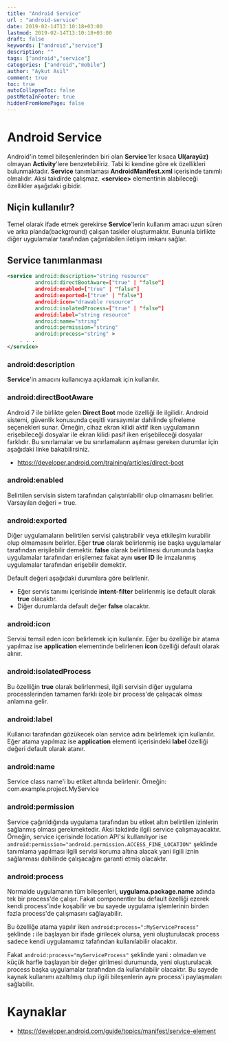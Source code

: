 ```yaml
---
title: "Android Service"
url : "android-service"
date: 2019-02-14T13:10:18+03:00
lastmod: 2019-02-14T13:10:18+03:00
draft: false
keywords: ["android","service"]
description: ""
tags: ["android","service"]
categories: ["android","mobile"]
author: "Aykut Asil"
comment: true
toc: true
autoCollapseToc: false
postMetaInFooter: true
hiddenFromHomePage: false
---
```


# Android Service

Android'in temel bileşenlerinden biri olan **Service**'ler kısaca **UI(arayüz)** olmayan **Activity**'lere benzetebiliriz. Tabi ki kendine göre ek özellikleri bulunmaktadır.
**Service** tanımlaması **AndroidManifest.xml** içerisinde tanımlı olmalıdır. Aksi takdirde çalışmaz. **\<service\>** elementinin alabileceği özellikler aşağıdaki gibidir.

## Niçin kullanılır?

Temel olarak ifade etmek gerekirse **Service**'lerin kullanım amacı uzun süren ve arka planda(background) çalışan taskler oluşturmaktır. Bununla birlikte diğer uygulamalar tarafından çağırılabilen iletişim imkanı sağlar.

## Service tanımlanması

```xml
<service android:description="string resource"
         android:directBootAware=["true" | "false"]
         android:enabled=["true" | "false"]
         android:exported=["true" | "false"]
         android:icon="drawable resource"
         android:isolatedProcess=["true" | "false"]
         android:label="string resource"
         android:name="string"
         android:permission="string"
         android:process="string" >
    . . .
</service>
```

### android:description

**Service**'in amacını kullanıcıya açıklamak için kullanılır.

### android:directBootAware

Android 7 ile birlikte gelen **Direct Boot** mode özelliği ile ilgilidir. Android sistemi, güvenlik konusunda çeşitli varsayımlar dahilinde şifreleme seçenekleri sunar. Örneğin, cihaz ekran kilidi aktif iken uygulamanın erişebileceği dosyalar ile ekran kilidi pasif iken erişebileceği dosyalar farklıdır. Bu sınırlamalar ve bu sınırlamaların aşılması gereken durumlar için aşağıdaki linke bakabilirsiniz.

- <https://developer.android.com/training/articles/direct-boot>

### android:enabled

Belirtilen servisin sistem tarafından çalıştırılabilir olup olmamasını belirler. Varsayılan değeri = true.

### android:exported

Diğer uygulamaların belirtilen servisi çalıştırabilir veya etkileşim kurabilir olup olmamasını belirler. 
Eğer **true** olarak belirlenmiş ise başka uygulamalar tarafından erişilebilir demektir. **false** olarak belirtilmesi durumunda başka uygulamalar tarafından erişilemez fakat aynı **user ID** ile imzalanmış uygulamalar tarafından erişebilir demektir.

Default değeri aşağıdaki durumlara göre belirlenir.

- Eğer servis tanımı içerisinde **intent-filter** belirlenmiş ise default olarak **true** olacaktır.
- Diğer durumlarda default değer **false** olacaktır.

### android:icon

Servisi temsil eden icon belirlemek için kullanılır. Eğer bu özelliğe bir atama yapılmaz ise **application** elementinde belirlenen **icon** özelliği default olarak alınır.

### android:isolatedProcess

Bu özelliğin **true** olarak belirlenmesi, ilgili servisin diğer uygulama processlerinden tamamen farklı izole bir process'de çalışacak olması anlamına gelir.

### android:label

Kullanıcı tarafından gözükecek olan service adını belirlemek için kullanılır. Eğer atama yapılmaz ise **application** elementi içerisindeki **label** özelliği değeri default olarak atanır.

### android:name

Service class name'i bu etiket altında belirlenir. Örneğin: com.example.project.MyService

### android:permission

Service çağırıldığında uygulama tarafından bu etiket altın belirtilen izinlerin sağlanmış olması gerekmektedir. Aksi takdirde ilgili service çalışmayacaktır.
Örneğin, service içerisinde location API'si kullanılıyor ise `android:permission="android.permission.ACCESS_FINE_LOCATION"` şeklinde tanımlama yapılması ilgili servisi koruma altına alacak yani ilgili iznin sağlanması dahilinde çalışacağını garanti etmiş olacaktır.

### android:process

Normalde uygulamanın tüm bileşenleri, **uygulama.package.name** adında tek bir process'de çalışır. Fakat componentler bu default özelliği ezerek kendi process'inde koşabilir ve bu sayede uygulama işlemlerinin birden fazla process'de çalışmasını sağlayabilir. 

Bu özelliğe atama yapılır iken `android:process=":MyServiceProcess"` şeklinde **:** ile başlayan bir ifade girilecek olursa, yeni oluşturulacak process sadece kendi uygulamamız tafafından kullanılabilir olacaktır.

Fakat `android:process="myServiceProcess"` şeklinde yani **:** olmadan ve küçük harfle başlayan bir değer girilmesi durumunda, yeni oluşturulacak process başka uygulamalar tarafından da kullanılabilir olacaktır. Bu sayede kaynak kullanımı azaltılmış olup ilgili bileşenlerin aynı process'i paylaşmaları sağlabilir.

# Kaynaklar

- <https://developer.android.com/guide/topics/manifest/service-element>